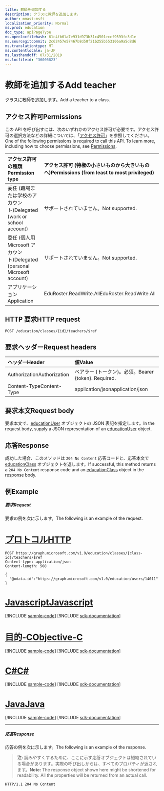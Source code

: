 ```yaml
---
title: 教師を追加する
description: クラスに教師を追加します。
author: mmast-msft
localization_priority: Normal
ms.prod: education
doc_type: apiPageType
ms.openlocfilehash: 61c4fb61a7e931d973b31c4501eccf9593fc3d1e
ms.sourcegitcommit: 2c62457e57467b8d50f21b255b553106a9a5d8d6
ms.translationtype: MT
ms.contentlocale: ja-JP
ms.lasthandoff: 07/31/2019
ms.locfileid: "36006823"
---
```

# <a name="add-teacher"></a><span data-ttu-id="6a8df-103">教師を追加する</span><span class="sxs-lookup"><span data-stu-id="6a8df-103">Add teacher</span></span>

<span data-ttu-id="6a8df-104">クラスに教師を追加します。</span><span class="sxs-lookup"><span data-stu-id="6a8df-104">Add a teacher to a class.</span></span>

## <a name="permissions"></a><span data-ttu-id="6a8df-105">アクセス許可</span><span class="sxs-lookup"><span data-stu-id="6a8df-105">Permissions</span></span>
<span data-ttu-id="6a8df-p101">この API を呼び出すには、次のいずれかのアクセス許可が必要です。アクセス許可の選択方法などの詳細については、「[アクセス許可](/graph/permissions-reference)」を参照してください。</span><span class="sxs-lookup"><span data-stu-id="6a8df-p101">One of the following permissions is required to call this API. To learn more, including how to choose permissions, see [Permissions](/graph/permissions-reference).</span></span>

|<span data-ttu-id="6a8df-108">アクセス許可の種類</span><span class="sxs-lookup"><span data-stu-id="6a8df-108">Permission type</span></span>      | <span data-ttu-id="6a8df-109">アクセス許可 (特権の小さいものから大きいものへ)</span><span class="sxs-lookup"><span data-stu-id="6a8df-109">Permissions (from least to most privileged)</span></span>              |
|:--------------------|:---------------------------------------------------------|
|<span data-ttu-id="6a8df-110">委任 (職場または学校のアカウント)</span><span class="sxs-lookup"><span data-stu-id="6a8df-110">Delegated (work or school account)</span></span> |  <span data-ttu-id="6a8df-111">サポートされていません。</span><span class="sxs-lookup"><span data-stu-id="6a8df-111">Not supported.</span></span>  |
|<span data-ttu-id="6a8df-112">委任 (個人用 Microsoft アカウント)</span><span class="sxs-lookup"><span data-stu-id="6a8df-112">Delegated (personal Microsoft account)</span></span> |  <span data-ttu-id="6a8df-113">サポートされていません。</span><span class="sxs-lookup"><span data-stu-id="6a8df-113">Not supported.</span></span>  |
|<span data-ttu-id="6a8df-114">アプリケーション</span><span class="sxs-lookup"><span data-stu-id="6a8df-114">Application</span></span> | <span data-ttu-id="6a8df-115">EduRoster.ReadWrite.All</span><span class="sxs-lookup"><span data-stu-id="6a8df-115">EduRoster.ReadWrite.All</span></span> | 

## <a name="http-request"></a><span data-ttu-id="6a8df-116">HTTP 要求</span><span class="sxs-lookup"><span data-stu-id="6a8df-116">HTTP request</span></span>
<!-- { "blockType": "ignored" } -->
```http
POST /education/classes/{id}/teachers/$ref
```
## <a name="request-headers"></a><span data-ttu-id="6a8df-117">要求ヘッダー</span><span class="sxs-lookup"><span data-stu-id="6a8df-117">Request headers</span></span>
| <span data-ttu-id="6a8df-118">ヘッダー</span><span class="sxs-lookup"><span data-stu-id="6a8df-118">Header</span></span>       | <span data-ttu-id="6a8df-119">値</span><span class="sxs-lookup"><span data-stu-id="6a8df-119">Value</span></span> |
|:---------------|:--------|
| <span data-ttu-id="6a8df-120">Authorization</span><span class="sxs-lookup"><span data-stu-id="6a8df-120">Authorization</span></span>  | <span data-ttu-id="6a8df-p102">ベアラー {トークン}。必須。</span><span class="sxs-lookup"><span data-stu-id="6a8df-p102">Bearer {token}. Required.</span></span>  |
| <span data-ttu-id="6a8df-123">Content-Type</span><span class="sxs-lookup"><span data-stu-id="6a8df-123">Content-Type</span></span>  | <span data-ttu-id="6a8df-124">application/json</span><span class="sxs-lookup"><span data-stu-id="6a8df-124">application/json</span></span>  |

## <a name="request-body"></a><span data-ttu-id="6a8df-125">要求本文</span><span class="sxs-lookup"><span data-stu-id="6a8df-125">Request body</span></span>
<span data-ttu-id="6a8df-126">要求本文で、[educationUser](../resources/educationuser.md) オブジェクトの JSON 表記を指定します。</span><span class="sxs-lookup"><span data-stu-id="6a8df-126">In the request body, supply a JSON representation of an [educationUser](../resources/educationuser.md) object.</span></span>


## <a name="response"></a><span data-ttu-id="6a8df-127">応答</span><span class="sxs-lookup"><span data-stu-id="6a8df-127">Response</span></span>
<span data-ttu-id="6a8df-128">成功した場合、このメソッドは `204 No Content` 応答コードと、応答本文で [educationClass](../resources/educationclass.md) オブジェクトを返します。</span><span class="sxs-lookup"><span data-stu-id="6a8df-128">If successful, this method returns a `204 No Content` response code and an [educationClass](../resources/educationclass.md) object in the response body.</span></span>

## <a name="example"></a><span data-ttu-id="6a8df-129">例</span><span class="sxs-lookup"><span data-stu-id="6a8df-129">Example</span></span>
##### <a name="request"></a><span data-ttu-id="6a8df-130">要求</span><span class="sxs-lookup"><span data-stu-id="6a8df-130">Request</span></span>
<span data-ttu-id="6a8df-131">要求の例を次に示します。</span><span class="sxs-lookup"><span data-stu-id="6a8df-131">The following is an example of the request.</span></span>

# <a name="httptabhttp"></a>[<span data-ttu-id="6a8df-132">プロトコル</span><span class="sxs-lookup"><span data-stu-id="6a8df-132">HTTP</span></span>](#tab/http)
<!-- {
  "blockType": "request",
  "name": "create_educationuser_from_educationclass"
}-->
```http
POST https://graph.microsoft.com/v1.0/education/classes/{class-id}/teachers/$ref
Content-type: application/json
Content-length: 508

{
  "@odata.id":"https://graph.microsoft.com/v1.0/education/users/14011"
}
```
# <a name="javascripttabjavascript"></a>[<span data-ttu-id="6a8df-133">Javascript</span><span class="sxs-lookup"><span data-stu-id="6a8df-133">Javascript</span></span>](#tab/javascript)
[!INCLUDE [sample-code](../includes/snippets/javascript/create-educationuser-from-educationclass-javascript-snippets.md)]
[!INCLUDE [sdk-documentation](../includes/snippets/snippets-sdk-documentation-link.md)]

# <a name="objective-ctabobjc"></a>[<span data-ttu-id="6a8df-134">目的-C</span><span class="sxs-lookup"><span data-stu-id="6a8df-134">Objective-C</span></span>](#tab/objc)
[!INCLUDE [sample-code](../includes/snippets/objc/create-educationuser-from-educationclass-objc-snippets.md)]
[!INCLUDE [sdk-documentation](../includes/snippets/snippets-sdk-documentation-link.md)]

# <a name="ctabcsharp"></a>[<span data-ttu-id="6a8df-135">C#</span><span class="sxs-lookup"><span data-stu-id="6a8df-135">C#</span></span>](#tab/csharp)
[!INCLUDE [sample-code](../includes/snippets/csharp/create-educationuser-from-educationclass-csharp-snippets.md)]
[!INCLUDE [sdk-documentation](../includes/snippets/snippets-sdk-documentation-link.md)]

# <a name="javatabjava"></a>[<span data-ttu-id="6a8df-136">Java</span><span class="sxs-lookup"><span data-stu-id="6a8df-136">Java</span></span>](#tab/java)
[!INCLUDE [sample-code](../includes/snippets/java/create-educationuser-from-educationclass-java-snippets.md)]
[!INCLUDE [sdk-documentation](../includes/snippets/snippets-sdk-documentation-link.md)]

---


##### <a name="response"></a><span data-ttu-id="6a8df-137">応答</span><span class="sxs-lookup"><span data-stu-id="6a8df-137">Response</span></span>
<span data-ttu-id="6a8df-138">応答の例を次に示します。</span><span class="sxs-lookup"><span data-stu-id="6a8df-138">The following is an example of the response.</span></span> 

<!-- Add the educationClass object to the response -->

><span data-ttu-id="6a8df-p103">**注:** 読みやすくするために、ここに示す応答オブジェクトは短縮されている場合があります。実際の呼び出しからは、すべてのプロパティが返されます。</span><span class="sxs-lookup"><span data-stu-id="6a8df-p103">**Note:** The response object shown here might be shortened for readability. All the properties will be returned from an actual call.</span></span>

<!-- {
  "blockType": "response",
  "truncated": true,
  "@odata.type": "microsoft.graph.educationUser"
} -->
```http
HTTP/1.1 204 No Content
```

<!-- uuid: 8fcb5dbc-d5aa-4681-8e31-b001d5168d79
2015-10-25 14:57:30 UTC -->
<!-- {
  "type": "#page.annotation",
  "description": "Create educationUser",
  "keywords": "",
  "section": "documentation",
  "tocPath": "",
  "suppressions": [
  ]
}-->
